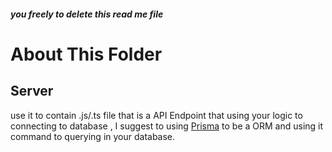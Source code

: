 ##### _*you freely to delete this read me file*_
# About This Folder
## Server
use it to contain .js/.ts file that is a API Endpoint that using your logic to connecting to database , I suggest to using [Prisma](https://www.prisma.io/) to be a ORM and using it command to querying in your database.